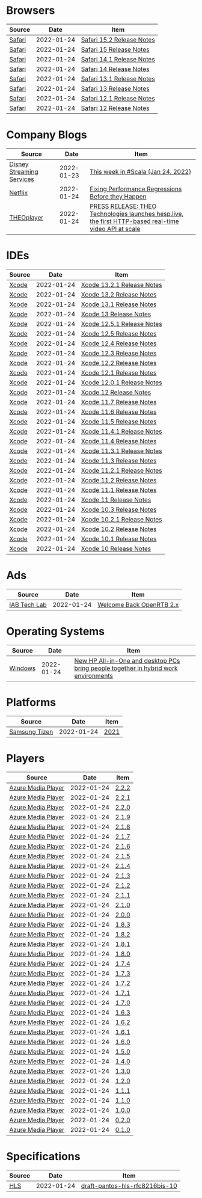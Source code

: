 
# Browsers
| Source                                                                                       | Date       | Item                                                                                                                  |
| -------------------------------------------------------------------------------------------- | ---------- | --------------------------------------------------------------------------------------------------------------------- |
| [Safari](https://developer.apple.com/tutorials/data/documentation/safari-release-notes.json) | 2022-01-24 | [Safari 15.2 Release Notes](https://developer.apple.com/documentation/safari-release-notes/safari-15_2-release-notes) |
| [Safari](https://developer.apple.com/tutorials/data/documentation/safari-release-notes.json) | 2022-01-24 | [Safari 15 Release Notes](https://developer.apple.com/documentation/safari-release-notes/safari-15-release-notes)     |
| [Safari](https://developer.apple.com/tutorials/data/documentation/safari-release-notes.json) | 2022-01-24 | [Safari 14.1 Release Notes](https://developer.apple.com/documentation/safari-release-notes/safari-14_1-release-notes) |
| [Safari](https://developer.apple.com/tutorials/data/documentation/safari-release-notes.json) | 2022-01-24 | [Safari 14 Release Notes](https://developer.apple.com/documentation/safari-release-notes/safari-14-release-notes)     |
| [Safari](https://developer.apple.com/tutorials/data/documentation/safari-release-notes.json) | 2022-01-24 | [Safari 13.1 Release Notes](https://developer.apple.com/documentation/safari-release-notes/safari-13_1-release_notes) |
| [Safari](https://developer.apple.com/tutorials/data/documentation/safari-release-notes.json) | 2022-01-24 | [Safari 13 Release Notes](https://developer.apple.com/documentation/safari-release-notes/safari-13-release-notes)     |
| [Safari](https://developer.apple.com/tutorials/data/documentation/safari-release-notes.json) | 2022-01-24 | [Safari 12.1 Release Notes](https://developer.apple.com/documentation/safari-release-notes/safari-12_1-release-notes) |
| [Safari](https://developer.apple.com/tutorials/data/documentation/safari-release-notes.json) | 2022-01-24 | [Safari 12 Release Notes](https://developer.apple.com/documentation/safari-release-notes/safari-12-release-notes)     |
# Company Blogs
| Source                                                                | Date       | Item                                                                                                                                                                            |
| --------------------------------------------------------------------- | ---------- | ------------------------------------------------------------------------------------------------------------------------------------------------------------------------------- |
| [Disney Streaming Services](https://medium.com/feed/disney-streaming) | 2022-01-23 | [This week in #Scala (Jan 24, 2022)](https://medium.com/disney-streaming/this-week-in-scala-jan-24-2022-fb4d45ff591f?source=rss----6c8ac62bad00---4)                            |
| [Netflix](https://netflixtechblog.com/feed)                           | 2022-01-24 | [Fixing Performance Regressions Before they Happen](https://netflixtechblog.com/fixing-performance-regressions-before-they-happen-eab2602b86fe?source=rss----2615bd06b42e---4)  |
| [THEOplayer](https://www.theoplayer.com/blog/rss.xml)                 | 2022-01-24 | [PRESS RELEASE: THEO Technologies launches hesp.live, the first HTTP-based real-time video API at scale](https://www.theoplayer.com/blog/press-release-theo-launches-hesp-live) |
# IDEs
| Source                                                                                     | Date       | Item                                                                                                                   |
| ------------------------------------------------------------------------------------------ | ---------- | ---------------------------------------------------------------------------------------------------------------------- |
| [Xcode](https://developer.apple.com/tutorials/data/documentation/xcode-release-notes.json) | 2022-01-24 | [Xcode 13.2.1 Release Notes](https://developer.apple.com/documentation/xcode-release-notes/xcode-13_2_1-release-notes) |
| [Xcode](https://developer.apple.com/tutorials/data/documentation/xcode-release-notes.json) | 2022-01-24 | [Xcode 13.2 Release Notes](https://developer.apple.com/documentation/xcode-release-notes/xcode-13_2-release-notes)     |
| [Xcode](https://developer.apple.com/tutorials/data/documentation/xcode-release-notes.json) | 2022-01-24 | [Xcode 13.1 Release Notes](https://developer.apple.com/documentation/xcode-release-notes/xcode-13_1-release-notes)     |
| [Xcode](https://developer.apple.com/tutorials/data/documentation/xcode-release-notes.json) | 2022-01-24 | [Xcode 13 Release Notes](https://developer.apple.com/documentation/xcode-release-notes/xcode-13-release-notes)         |
| [Xcode](https://developer.apple.com/tutorials/data/documentation/xcode-release-notes.json) | 2022-01-24 | [Xcode 12.5.1 Release Notes](https://developer.apple.com/documentation/xcode-release-notes/xcode-12_5_1-release-notes) |
| [Xcode](https://developer.apple.com/tutorials/data/documentation/xcode-release-notes.json) | 2022-01-24 | [Xcode 12.5 Release Notes](https://developer.apple.com/documentation/xcode-release-notes/xcode-12_5-release-notes)     |
| [Xcode](https://developer.apple.com/tutorials/data/documentation/xcode-release-notes.json) | 2022-01-24 | [Xcode 12.4 Release Notes](https://developer.apple.com/documentation/xcode-release-notes/xcode-12_4-release-notes)     |
| [Xcode](https://developer.apple.com/tutorials/data/documentation/xcode-release-notes.json) | 2022-01-24 | [Xcode 12.3 Release Notes](https://developer.apple.com/documentation/xcode-release-notes/xcode-12_3-release-notes)     |
| [Xcode](https://developer.apple.com/tutorials/data/documentation/xcode-release-notes.json) | 2022-01-24 | [Xcode 12.2 Release Notes](https://developer.apple.com/documentation/xcode-release-notes/xcode-12_2-release-notes)     |
| [Xcode](https://developer.apple.com/tutorials/data/documentation/xcode-release-notes.json) | 2022-01-24 | [Xcode 12.1 Release Notes](https://developer.apple.com/documentation/xcode-release-notes/xcode-12_1-release-notes)     |
| [Xcode](https://developer.apple.com/tutorials/data/documentation/xcode-release-notes.json) | 2022-01-24 | [Xcode 12.0.1 Release Notes](https://developer.apple.com/documentation/xcode-release-notes/xcode-12_0_1-release-notes) |
| [Xcode](https://developer.apple.com/tutorials/data/documentation/xcode-release-notes.json) | 2022-01-24 | [Xcode 12 Release Notes](https://developer.apple.com/documentation/xcode-release-notes/xcode-12-release-notes)         |
| [Xcode](https://developer.apple.com/tutorials/data/documentation/xcode-release-notes.json) | 2022-01-24 | [Xcode 11.7 Release Notes](https://developer.apple.com/documentation/xcode-release-notes/xcode-11_7-release-notes)     |
| [Xcode](https://developer.apple.com/tutorials/data/documentation/xcode-release-notes.json) | 2022-01-24 | [Xcode 11.6 Release Notes](https://developer.apple.com/documentation/xcode-release-notes/xcode-11_6-release-notes)     |
| [Xcode](https://developer.apple.com/tutorials/data/documentation/xcode-release-notes.json) | 2022-01-24 | [Xcode 11.5 Release Notes](https://developer.apple.com/documentation/xcode-release-notes/xcode-11_5-release-notes)     |
| [Xcode](https://developer.apple.com/tutorials/data/documentation/xcode-release-notes.json) | 2022-01-24 | [Xcode 11.4.1 Release Notes](https://developer.apple.com/documentation/xcode-release-notes/xcode-11_4_1-release-notes) |
| [Xcode](https://developer.apple.com/tutorials/data/documentation/xcode-release-notes.json) | 2022-01-24 | [Xcode 11.4 Release Notes](https://developer.apple.com/documentation/xcode-release-notes/xcode-11_4-release-notes)     |
| [Xcode](https://developer.apple.com/tutorials/data/documentation/xcode-release-notes.json) | 2022-01-24 | [Xcode 11.3.1 Release Notes](https://developer.apple.com/documentation/xcode-release-notes/xcode-11_3_1-release-notes) |
| [Xcode](https://developer.apple.com/tutorials/data/documentation/xcode-release-notes.json) | 2022-01-24 | [Xcode 11.3 Release Notes](https://developer.apple.com/documentation/xcode-release-notes/xcode-11_3-release-notes)     |
| [Xcode](https://developer.apple.com/tutorials/data/documentation/xcode-release-notes.json) | 2022-01-24 | [Xcode 11.2.1 Release Notes](https://developer.apple.com/documentation/xcode-release-notes/xcode-11_2_1-release-notes) |
| [Xcode](https://developer.apple.com/tutorials/data/documentation/xcode-release-notes.json) | 2022-01-24 | [Xcode 11.2 Release Notes](https://developer.apple.com/documentation/xcode-release-notes/xcode-11_2-release-notes)     |
| [Xcode](https://developer.apple.com/tutorials/data/documentation/xcode-release-notes.json) | 2022-01-24 | [Xcode 11.1 Release Notes](https://developer.apple.com/documentation/xcode-release-notes/xcode-11_1-release-notes)     |
| [Xcode](https://developer.apple.com/tutorials/data/documentation/xcode-release-notes.json) | 2022-01-24 | [Xcode 11 Release Notes](https://developer.apple.com/documentation/xcode-release-notes/xcode-11-release-notes)         |
| [Xcode](https://developer.apple.com/tutorials/data/documentation/xcode-release-notes.json) | 2022-01-24 | [Xcode 10.3 Release Notes](https://developer.apple.com/documentation/xcode-release-notes/xcode-10_3-release-notes)     |
| [Xcode](https://developer.apple.com/tutorials/data/documentation/xcode-release-notes.json) | 2022-01-24 | [Xcode 10.2.1 Release Notes](https://developer.apple.com/documentation/xcode-release-notes/xcode-10_2_1-release-notes) |
| [Xcode](https://developer.apple.com/tutorials/data/documentation/xcode-release-notes.json) | 2022-01-24 | [Xcode 10.2 Release Notes](https://developer.apple.com/documentation/xcode-release-notes/xcode-10_2-release-notes)     |
| [Xcode](https://developer.apple.com/tutorials/data/documentation/xcode-release-notes.json) | 2022-01-24 | [Xcode 10.1 Release Notes](https://developer.apple.com/documentation/xcode-release-notes/xcode-10_1-release-notes)     |
| [Xcode](https://developer.apple.com/tutorials/data/documentation/xcode-release-notes.json) | 2022-01-24 | [Xcode 10 Release Notes](https://developer.apple.com/documentation/xcode-release-notes/xcode-10-release-notes)         |
# Ads
| Source                                            | Date       | Item                                                                              |
| ------------------------------------------------- | ---------- | --------------------------------------------------------------------------------- |
| [IAB Tech Lab](https://iabtechlab.com/blog/feed/) | 2022-01-24 | [Welcome Back OpenRTB 2.x](https://iabtechlab.com/blog/welcome-back-openrtb-2-x/) |
# Operating Systems
| Source                                     | Date       | Item                                                                                                                                                                                                                               |
| ------------------------------------------ | ---------- | ---------------------------------------------------------------------------------------------------------------------------------------------------------------------------------------------------------------------------------- |
| [Windows](https://blogs.windows.com/feed/) | 2022-01-24 | [New HP All-in-One and desktop PCs bring people together in hybrid work environments](https://blogs.windows.com/windowsexperience/2022/01/24/new-hp-all-in-one-and-desktop-pcs-bring-people-together-in-hybrid-work-environments/) |
# Platforms
| Source                                                                                                    | Date       | Item                                                                                             |
| --------------------------------------------------------------------------------------------------------- | ---------- | ------------------------------------------------------------------------------------------------ |
| [Samsung Tizen](https://developer.samsung.com/smarttv/develop/specifications/general-specifications.html) | 2022-01-24 | [2021](https://developer.samsung.com/smarttv/develop/specifications/general-specifications.html) |
# Players
| Source                                                                          | Date       | Item                                                               |
| ------------------------------------------------------------------------------- | ---------- | ------------------------------------------------------------------ |
| [Azure Media Player](https://amp.azure.net/libs/amp/latest/docs/changelog.html) | 2022-01-24 | [2.2.2](https://amp.azure.net/libs/amp/latest/docs/changelog.html) |
| [Azure Media Player](https://amp.azure.net/libs/amp/latest/docs/changelog.html) | 2022-01-24 | [2.2.1](https://amp.azure.net/libs/amp/latest/docs/changelog.html) |
| [Azure Media Player](https://amp.azure.net/libs/amp/latest/docs/changelog.html) | 2022-01-24 | [2.2.0](https://amp.azure.net/libs/amp/latest/docs/changelog.html) |
| [Azure Media Player](https://amp.azure.net/libs/amp/latest/docs/changelog.html) | 2022-01-24 | [2.1.9](https://amp.azure.net/libs/amp/latest/docs/changelog.html) |
| [Azure Media Player](https://amp.azure.net/libs/amp/latest/docs/changelog.html) | 2022-01-24 | [2.1.8](https://amp.azure.net/libs/amp/latest/docs/changelog.html) |
| [Azure Media Player](https://amp.azure.net/libs/amp/latest/docs/changelog.html) | 2022-01-24 | [2.1.7](https://amp.azure.net/libs/amp/latest/docs/changelog.html) |
| [Azure Media Player](https://amp.azure.net/libs/amp/latest/docs/changelog.html) | 2022-01-24 | [2.1.6](https://amp.azure.net/libs/amp/latest/docs/changelog.html) |
| [Azure Media Player](https://amp.azure.net/libs/amp/latest/docs/changelog.html) | 2022-01-24 | [2.1.5](https://amp.azure.net/libs/amp/latest/docs/changelog.html) |
| [Azure Media Player](https://amp.azure.net/libs/amp/latest/docs/changelog.html) | 2022-01-24 | [2.1.4](https://amp.azure.net/libs/amp/latest/docs/changelog.html) |
| [Azure Media Player](https://amp.azure.net/libs/amp/latest/docs/changelog.html) | 2022-01-24 | [2.1.3](https://amp.azure.net/libs/amp/latest/docs/changelog.html) |
| [Azure Media Player](https://amp.azure.net/libs/amp/latest/docs/changelog.html) | 2022-01-24 | [2.1.2](https://amp.azure.net/libs/amp/latest/docs/changelog.html) |
| [Azure Media Player](https://amp.azure.net/libs/amp/latest/docs/changelog.html) | 2022-01-24 | [2.1.1](https://amp.azure.net/libs/amp/latest/docs/changelog.html) |
| [Azure Media Player](https://amp.azure.net/libs/amp/latest/docs/changelog.html) | 2022-01-24 | [2.1.0](https://amp.azure.net/libs/amp/latest/docs/changelog.html) |
| [Azure Media Player](https://amp.azure.net/libs/amp/latest/docs/changelog.html) | 2022-01-24 | [2.0.0](https://amp.azure.net/libs/amp/latest/docs/changelog.html) |
| [Azure Media Player](https://amp.azure.net/libs/amp/latest/docs/changelog.html) | 2022-01-24 | [1.8.3](https://amp.azure.net/libs/amp/latest/docs/changelog.html) |
| [Azure Media Player](https://amp.azure.net/libs/amp/latest/docs/changelog.html) | 2022-01-24 | [1.8.2](https://amp.azure.net/libs/amp/latest/docs/changelog.html) |
| [Azure Media Player](https://amp.azure.net/libs/amp/latest/docs/changelog.html) | 2022-01-24 | [1.8.1](https://amp.azure.net/libs/amp/latest/docs/changelog.html) |
| [Azure Media Player](https://amp.azure.net/libs/amp/latest/docs/changelog.html) | 2022-01-24 | [1.8.0](https://amp.azure.net/libs/amp/latest/docs/changelog.html) |
| [Azure Media Player](https://amp.azure.net/libs/amp/latest/docs/changelog.html) | 2022-01-24 | [1.7.4](https://amp.azure.net/libs/amp/latest/docs/changelog.html) |
| [Azure Media Player](https://amp.azure.net/libs/amp/latest/docs/changelog.html) | 2022-01-24 | [1.7.3](https://amp.azure.net/libs/amp/latest/docs/changelog.html) |
| [Azure Media Player](https://amp.azure.net/libs/amp/latest/docs/changelog.html) | 2022-01-24 | [1.7.2](https://amp.azure.net/libs/amp/latest/docs/changelog.html) |
| [Azure Media Player](https://amp.azure.net/libs/amp/latest/docs/changelog.html) | 2022-01-24 | [1.7.1](https://amp.azure.net/libs/amp/latest/docs/changelog.html) |
| [Azure Media Player](https://amp.azure.net/libs/amp/latest/docs/changelog.html) | 2022-01-24 | [1.7.0](https://amp.azure.net/libs/amp/latest/docs/changelog.html) |
| [Azure Media Player](https://amp.azure.net/libs/amp/latest/docs/changelog.html) | 2022-01-24 | [1.6.3](https://amp.azure.net/libs/amp/latest/docs/changelog.html) |
| [Azure Media Player](https://amp.azure.net/libs/amp/latest/docs/changelog.html) | 2022-01-24 | [1.6.2](https://amp.azure.net/libs/amp/latest/docs/changelog.html) |
| [Azure Media Player](https://amp.azure.net/libs/amp/latest/docs/changelog.html) | 2022-01-24 | [1.6.1](https://amp.azure.net/libs/amp/latest/docs/changelog.html) |
| [Azure Media Player](https://amp.azure.net/libs/amp/latest/docs/changelog.html) | 2022-01-24 | [1.6.0](https://amp.azure.net/libs/amp/latest/docs/changelog.html) |
| [Azure Media Player](https://amp.azure.net/libs/amp/latest/docs/changelog.html) | 2022-01-24 | [1.5.0](https://amp.azure.net/libs/amp/latest/docs/changelog.html) |
| [Azure Media Player](https://amp.azure.net/libs/amp/latest/docs/changelog.html) | 2022-01-24 | [1.4.0](https://amp.azure.net/libs/amp/latest/docs/changelog.html) |
| [Azure Media Player](https://amp.azure.net/libs/amp/latest/docs/changelog.html) | 2022-01-24 | [1.3.0](https://amp.azure.net/libs/amp/latest/docs/changelog.html) |
| [Azure Media Player](https://amp.azure.net/libs/amp/latest/docs/changelog.html) | 2022-01-24 | [1.2.0](https://amp.azure.net/libs/amp/latest/docs/changelog.html) |
| [Azure Media Player](https://amp.azure.net/libs/amp/latest/docs/changelog.html) | 2022-01-24 | [1.1.1](https://amp.azure.net/libs/amp/latest/docs/changelog.html) |
| [Azure Media Player](https://amp.azure.net/libs/amp/latest/docs/changelog.html) | 2022-01-24 | [1.1.0](https://amp.azure.net/libs/amp/latest/docs/changelog.html) |
| [Azure Media Player](https://amp.azure.net/libs/amp/latest/docs/changelog.html) | 2022-01-24 | [1.0.0](https://amp.azure.net/libs/amp/latest/docs/changelog.html) |
| [Azure Media Player](https://amp.azure.net/libs/amp/latest/docs/changelog.html) | 2022-01-24 | [0.2.0](https://amp.azure.net/libs/amp/latest/docs/changelog.html) |
| [Azure Media Player](https://amp.azure.net/libs/amp/latest/docs/changelog.html) | 2022-01-24 | [0.1.0](https://amp.azure.net/libs/amp/latest/docs/changelog.html) |
# Specifications
| Source                                                                   | Date       | Item                                                                       |
| ------------------------------------------------------------------------ | ---------- | -------------------------------------------------------------------------- |
| [HLS](https://datatracker.ietf.org/doc/html/draft-pantos-hls-rfc8216bis) | 2022-01-24 | [draft-pantos-hls-rfc8216bis-10](/doc/html/draft-pantos-hls-rfc8216bis-10) |